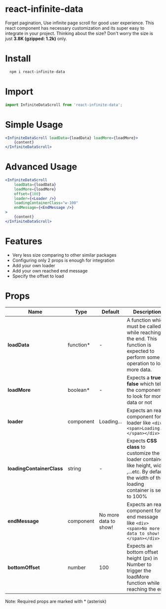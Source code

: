 # react-infinite-data
Forget pagination, Use infinite page scroll for good user experience. This react component has necessary customization and its super easy to integrate in your project. Thinking about the size? Don't worry the size is just **3.8K (gzipped: 1.2k)** only.

# Install
```bash
  npm i react-infinite-data
```

# Import
```jsx
import InfiniteDataScroll from 'react-infinite-data';
```
# Simple Usage
```jsx
<InfiniteDataScroll loadData={loadData} loadMore={loadMore}>
	{content}
</InfiniteDataScroll>
```

# Advanced Usage
```jsx
<InfiniteDataScroll 
	loadData={loadData}
	loadMore={loadMore}
	offset={100}  
	loader={<Loader />} 
	loadingContainerClass="w-100"
	endMessage={<EndMessage />}
>
	{content}
</InfiniteDataScroll>
```

# Features
- Very less size comparing to other similar packages
- Configuring only 2 props is enough for integration
- Add your own loader
- Add your own reached end message
- Specify the offset to load

# Props
Name | Type | Default | Description
-----|------|--------------|-----------
**loadData** | function* | - | A function which must be called while reaching the end. This function is expected to perform some operation to load more data.
**loadMore** | boolean* | - | Expects a **true** or **false** which tells the component to look for more data or not
**loader** | component | Loading... | Expects an react component for loader like `<div><span>Loading...</span></div>`
**loadingContainerClass** | string | -  | Expects **CSS class** to customize the loader container like height, width ,...etc. By default the width of the loading container is set to 100%
**endMessage** | component | No more data to show! | Expects an react component for end message like `<div><span>No more data to show!</span></div>`
**bottomOffset** | number | 100 | Expects an bottom offset height (px) in Number to trigger the loadMore function while reaching the end

Note: Required props are marked with * (asterisk)